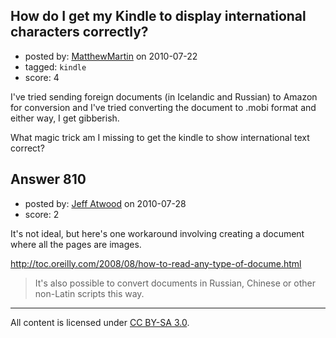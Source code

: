 ## How do I get my Kindle to display international characters correctly?

- posted by: [MatthewMartin](https://stackexchange.com/users/-1/359-matthewmartin) on 2010-07-22
- tagged: `kindle`
- score: 4

<p>I've tried sending foreign documents (in Icelandic and Russian) to Amazon for conversion and I've tried converting the document to .mobi format and either way, I get gibberish.</p>

<p>What magic trick am I missing to get the kindle to show international text correct?</p>



## Answer 810

- posted by: [Jeff Atwood](https://stackexchange.com/users/-1/70-jeff-atwood) on 2010-07-28
- score: 2

<p>It's not ideal, but here's one workaround involving creating a document where all the pages are images.</p>

<p><a href="http://toc.oreilly.com/2008/08/how-to-read-any-type-of-docume.html" rel="nofollow">http://toc.oreilly.com/2008/08/how-to-read-any-type-of-docume.html</a></p>

<blockquote>
  <p>It's also possible to convert documents in Russian, Chinese or other non-Latin scripts this way.</p>
</blockquote>




---

All content is licensed under [CC BY-SA 3.0](https://creativecommons.org/licenses/by-sa/3.0/).
